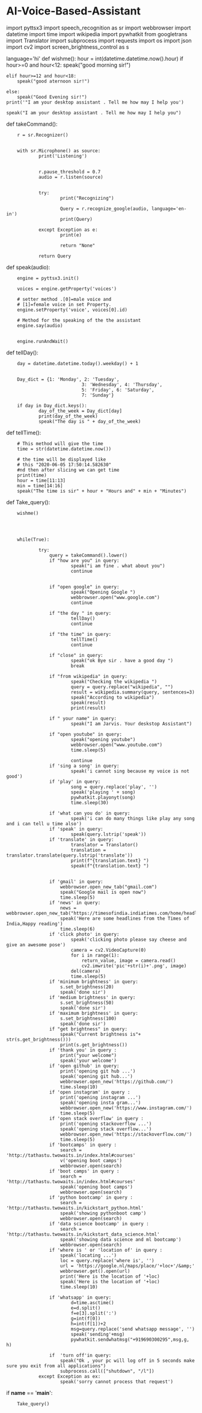 # AI-Voice-Based-Assistant
import pyttsx3
import speech_recognition as sr
import webbrowser
import datetime
import time
import wikipedia
import pywhatkit
from googletrans import Translator
import subprocess
import requests
import os
import json
import cv2
import screen_brightness_control as s

language='hi'
def wishme():
    hour = int(datetime.datetime.now().hour)
    if hour>=0 and hour<12:
        speak("good morning sir!")

    elif hour>=12 and hour<18:
        speak("good aternoon sir!")

    else:
        speak("Good Evening sir!")
    print('"I am your desktop assistant . Tell me how may I help you')

    speak("I am your desktop assistant . Tell me how may I help you")
    

def takeCommand():

        r = sr.Recognizer()

        
        with sr.Microphone() as source:
                print('Listening')
                
                
                r.pause_threshold = 0.7
                audio = r.listen(source)
                
                
                try:
                        print("Recognizing")
                        
                        Query = r.recognize_google(audio, language='en-in')
                        print(Query)
                        
                except Exception as e:
                        print(e)
                        
                        return "None"
                
                return Query

def speak(audio):
        
        engine = pyttsx3.init()
        
        voices = engine.getProperty('voices')
        
        # setter method .[0]=male voice and
        # [1]=female voice in set Property.
        engine.setProperty('voice', voices[0].id)
        
        # Method for the speaking of the the assistant
        engine.say(audio)
        
        
        engine.runAndWait()

def tellDay():
        
        
        day = datetime.datetime.today().weekday() + 1
        
        
        Day_dict = {1: 'Monday', 2: 'Tuesday',
                                3: 'Wednesday', 4: 'Thursday',
                                5: 'Friday', 6: 'Saturday',
                                7: 'Sunday'}
        
        if day in Day_dict.keys():
                day_of_the_week = Day_dict[day]
                print(day_of_the_week)
                speak("The day is " + day_of_the_week)


def tellTime():
        
        # This method will give the time
        time = str(datetime.datetime.now())
        
        # the time will be displayed like
        # this "2020-06-05 17:50:14.582630"
        #nd then after slicing we can get time
        print(time)
        hour = time[11:13]
        min = time[14:16]
        speak("The time is sir" + hour + "Hours and" + min + "Minutes")
def Take_query():

        wishme()
        
        
        
        
        while(True):
                
                try:
                    query = takeCommand().lower()
                    if "how are you" in query:
                            speak("i am fine . what about you")
                            continue
                    
                    
                    if "open google" in query:
                            speak("Opening Google ")
                            webbrowser.open("www.google.com")
                            continue
                            
                    if "the day " in query:
                            tellDay()
                            continue
                    
                    if "the time" in query:
                            tellTime()
                            continue
                    
                    if "close" in query:
                            speak("ok Bye sir . have a good day ")
                            break
                    
                    if "from wikipedia" in query:
                            speak("Checking the wikipedia ")
                            query = query.replace("wikipedia", "")
                            result = wikipedia.summary(query, sentences=3)
                            speak("According to wikipedia")
                            speak(result)
                            print(result)
                    
                    if " your name" in query:
                            speak("I am Jarvis. Your deskstop Assistant")
                            
                    if "open youtube" in query:
                            speak("opening youtube")
                            webbrowser.open("www.youtube.com")
                            time.sleep(5)
                           
                            continue
                    if 'sing a song' in query:
                            speak('i cannot sing because my voice is not good')
                    if 'play' in query:
                            song = query.replace('play', '')
                            speak('playing ' + song)
                            pywhatkit.playonyt(song)
                            time.sleep(30)
                            
                    if 'what can you do' in query:
                            speak('i can do many things like play any song and i can tell u time also')
                    if 'speak' in query:
                            speak(query.lstrip('speak'))
                    if 'translate' in query:
                            translator = Translator()
                            translation = translator.translate(query.lstrip('translate'))
                            print(f"{translation.text} ")
                            speak(f"{translation.text} ")
                            
                            
                    if 'gmail' in query:
                        webbrowser.open_new_tab("gmail.com")
                        speak("Google mail is open now")
                        time.sleep(5)
                    if 'news' in query:
                        news = webbrowser.open_new_tab("https://timesofindia.indiatimes.com/home/headlines")
                        speak('Here are some headlines from the Times of India,Happy reading')
                        time.sleep(6)
                    if 'click photo' in query:
                            speak('clicking photo please say cheese and give an awesome pose')
                            camera = cv2.VideoCapture(0)
                            for i in range(1):
                                return_value, image = camera.read()
                                cv2.imwrite('pic'+str(i)+'.png', image)
                            del(camera)
                            time.sleep(5)
                    if 'minimum brightness' in query:
                        s.set_brightness(20)
                        speak('done sir')
                    if 'medium brightness' in query:
                        s.set_brightness(50)
                        speak('done sir')
                    if 'maximum brightness' in query:
                        s.set_brightness(100)
                        speak('done sir')
                    if "get brightness" in query:
                        speak("Current brightness is"+ str(s.get_brightness()))
                        print(s.get_brightness())
                    if 'thank you' in query :
                        print("your welcome")
                        speak('your welcome')
                    if 'open github' in query:
                        print('opening git hub ...')
                        speak('opening git hub...')
                        webbrowser.open_new('https://github.com/')
                        time.sleep(10)
                    if 'open instagram' in query :
                        print('opening instagram ...')
                        speak('opening insta gram...')
                        webbrowser.open_new('https://www.instagram.com/')
                        time.sleep(5)
                    if 'open stack overflow' in query :
                        print('opening stackoverflow ...')
                        speak('opening stack overflow...')
                        webbrowser.open_new('https://stackoverflow.com/')
                        time.sleep(5)
                    if 'bootcamps' in query :
                        search = 'http://tathastu.twowaits.in/index.html#courses'
                        v('opening boot camps')
                        webbrowser.open(search)
                    if 'boot camps' in query :
                        search = 'http://tathastu.twowaits.in/index.html#courses'
                        speak('opening boot camps')
                        webbrowser.open(search)
                    if 'python bootcamp' in query :
                        search = 'http://tathastu.twowaits.in/kickstart_python.html'
                        speak('showing pythonboot camp')
                        webbrowser.open(search)
                    if 'data science bootcamp' in query :
                        search = 'http://tathastu.twowaits.in/kickstart_data_science.html'
                        speak('showing data science and ml bootcamp')
                        webbrowser.open(search)
                    if 'where is ' or 'location of' in query :
                        speak('locating ...')
                        loc = query.replace('where is', '')
                        url = 'https://google.nl/maps/place/'+loc+'/&amp;'
                        webbrowser.get().open(url)
                        print('Here is the location of '+loc)
                        speak('Here is the location of '+loc)
                        time.sleep(10)                                
                                    
                    if 'whatsapp' in query:
                            d=time.asctime()
                            e=d.split()
                            f=e[3].split(':')
                            g=int(f[0])
                            h=int(f[1])+2
                            msg=query.replace('send whatsapp message', '')
                            speak('sending'+msg)
                            pywhatkit.sendwhatmsg("+919690300295",msg,g, h)
                                    
                    if  'turn off'in query:
                        speak("Ok , your pc will log off in 5 seconds make sure you exit from all applications")
                        subprocess.call(["shutdown", "/l"])        
                except Exception as ex:
                        speak('sorry cannot process that request')
                
                

if __name__ == '__main__':
        
        
        Take_query()
